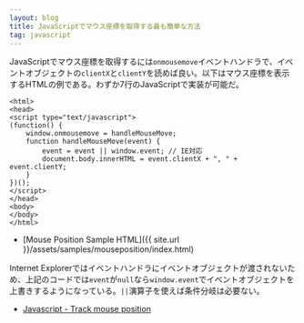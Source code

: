 ```yaml
---
layout: blog
title: JavaScriptでマウス座標を取得する最も簡単な方法
tag: javascript
---
```




JavaScriptでマウス座標を取得するには`onmousemove`イベントハンドラで、イベントオブジェクトの`clientX`と`clientY`を読めば良い。以下はマウス座標を表示するHTMLの例である。わずか7行のJavaScriptで実装が可能だ。

~~~~
<html>
<head>
<script type="text/javascript">
(function() {
    window.onmousemove = handleMouseMove;
    function handleMouseMove(event) {
        event = event || window.event; // IE対応
        document.body.innerHTML = event.clientX + ", " + event.clientY;
    }
})();
</script>
</head>
<body>
</body>
</html>
~~~~

- [Mouse Position Sample HTML]({{ site.url }}/assets/samples/mouseposition/index.html)

Internet Explorerではイベントハンドラにイベントオブジェクトが渡されないため、上記のコードでは`event`が`null`なら`window.event`でイベントオブジェクトを上書きするようになっている。`||`演算子を使えば条件分岐は必要ない。

- [Javascript - Track mouse position](http://stackoverflow.com/questions/7790725/javascript-track-mouse-position)

